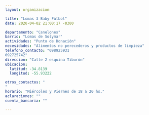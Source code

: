 ```yaml
---
layout: organizacion

title: "Lomas 3 Baby Fútbol"
date: 2020-04-02 21:00:17 -0300

departamento: "Canelones"
barrio: "Lomas de Solymar"
actividades: "Punto de Donación"
necesidades: "Alimentos no perecederos y productos de limpieza"
telefono_contacto: "098925931
092725742"
direccion: "Calle 2 esquina Tiburón"
ubicacion:
  latitud: -34.8139
  longitud: -55.93222

otros_contactos: "
"
horario: "Miércoles y Viernes de 18 a 20 hs."
aclaraciones: ""
cuenta_bancaria: ""

---
```

